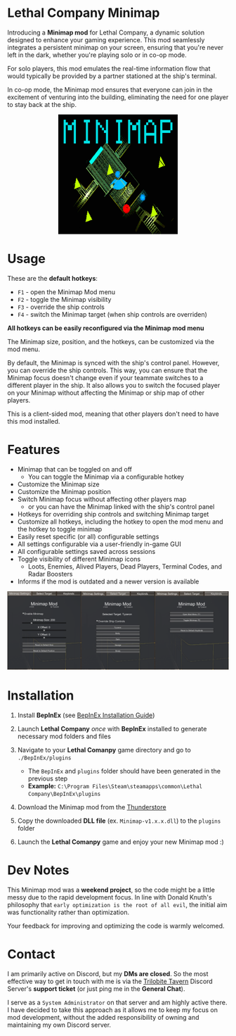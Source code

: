 # Lethal Company Minimap

Introducing a **Minimap mod** for Lethal Company, a dynamic solution designed 
to enhance your gaming experience. This mod seamlessly integrates a persistent 
minimap on your screen, ensuring that you're never left in the dark, whether 
you're playing solo or in co-op mode.

For solo players, this mod emulates the real-time information flow that would 
typically be provided by a partner stationed at the ship's terminal.

In co-op mode, the Minimap mod ensures that everyone can join in the excitement 
of venturing into the building, eliminating the need for one player to stay 
back at the ship.

<img alt="Minimap Mod Logo" src="Images/minimap-logo-1.png" width="272" 
style="display: block; margin-left: auto; margin-right: auto;" />



# Usage

These are the **default hotkeys**:
- `F1` - open the Minimap Mod menu
- `F2` - toggle the Minimap visibility
- `F3` - override the ship controls
- `F4` - switch the Minimap target (when ship controls are overriden)

**All hotkeys can be easily reconfigured via the Minimap mod menu**

The Minimap size, position, and the hotkeys, can be customized via the mod menu.

By default, the Minimap is synced with the ship's control panel. However, you 
can override the ship controls. This way, you can ensure that the Minimap focus 
doesn't change even if your teammate switches to a different player in the ship.
It also allows you to switch the focused player on your Minimap without 
affecting the Minimap or ship map of other players.

This is a client-sided mod, meaning that other players don't need to have this 
mod installed.

<!-- ![Screenshot showcasing the Minimap](Images/minimap-showcase.png) -->


# Features

- Minimap that can be toggled on and off
    - You can toggle the Minimap via a configurable hotkey
- Customize the Minimap size
- Customize the Minimap position
- Switch Minimap focus without affecting other players map
    - or you can have the Minimap linked with the ship's control panel
- Hotkeys for overriding ship controls and switching Minimap target
- Customize all hotkeys, including the hotkey to open the mod menu and 
the hotkey to toggle minimap
- Easily reset specific (or all) configurable settings
- All settings configurable via a user-friendly in-game GUI
- All configurable settings saved across sessions
- Toggle visibility of different Minimap icons
    - Loots, Enemies, Alived Players, Dead Players, Terminal Codes, and 
Radar Boosters
- Informs if the mod is outdated and a newer version is available

![Minimap GUI](Images/minimap-gui.png)


# Installation

1. Install **BepInEx** (see [BepInEx Installation Guide](https://docs.bepinex.dev/articles/user_guide/installation/index.html))

2. Launch **Lethal Company** _once_ with **BepInEx** installed to generate necessary mod folders and files

3. Navigate to your **Lethal Comanpy** game directory and go to `./BepInEx/plugins`
    - The `BepInEx` and `plugins` folder should have been generated in the previous step
    - **Example:** `C:\Program Files\Steam\steamapps\common\Lethal Company\BepInEx\plugins`

4. Download the Minimap mod from the [Thunderstore](https://thunderstore.io/c/lethal-company/p/Tyzeron/Minimap/)

5. Copy the downloaded **DLL file** (ex. `Minimap-v1.x.x.dll`) to the `plugins` folder

6. Launch the **Lethal Comanpy** game and enjoy your new Minimap mod :)


# Dev Notes

This Minimap mod was a **weekend project**, so the code might be a little messy 
due to the rapid development focus. In line with Donald Knuth's philosophy that 
`early optimization is the root of all evil`, the initial aim was functionality 
rather than optimization.

Your feedback for improving and optimizing the code is warmly welcomed.


# Contact

I am primarily active on Discord, but my **DMs are closed**. So the most 
effective way to get in touch with me is via the 
[Trilobite Tavern](https://discord.gg/trilobitetavern) Discord Server's 
**support ticket** (or just ping me in the **General Chat**).

I serve as a `System Administrator` on that server and am highly active there. 
I have decided to take this approach as it allows me to keep my focus on mod 
development, without the added responsibility of owning and maintaining 
my own Discord server.
